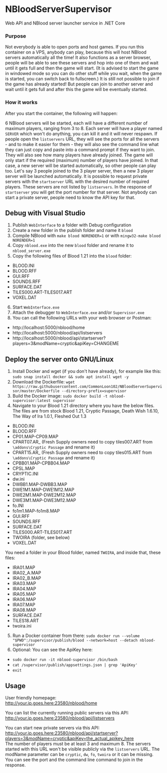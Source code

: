 # NBloodServerSupervisor
Web API and NBlood server launcher service in .NET Core

### Purpose
Not everybody is able to open ports and host games. If you run this container on a VPS, anybody can play, because this will host NBlood servers automatically all the time! It also functions as a server browser, people will be able to see these servers and hop into one of them and wait until it gets full and then the game will start. (It is advised to start the game in windowed mode so you can do other stuff while you wait, when the game is started, you can switch back to fullscreen.) It is still not possible to join if the game has already started! But people can join to another server and wait until it gets full and after this the game will be eventually started.

### How it works
After you start the container, the following will happen:

6 NBlood servers will be started, each will have a different number of maximum players, ranging from 3 to 8. Each server will have a player named `SERVER` which won't do anything, you can kill it and it will never respawn. If people open the `listservers` URL, they will see the ports for all the servers - and to make it easier for them - they will also see the command line what they can just copy and paste into a command prompt if they want to join. They will also see how many players have already joined. The game will only start if the required (maximum) number of players have joined. In that case, a new server will be started automatically, so other people can play too. Let's say 3 people joined to the 3 player server, then a new 3 player server will be launched automatically. It is possible to request private servers with the `startserver` URL with the desired number of required players. These servers are not listed by `listservers`. In the response of `startserver` you will get the port number for that server. Not anybody can start a private server, people need to know the API key for that.

## Debug with Visual Studio
1. Publish `WebInterface` to a folder with Debug configuration
2. Create a new folder in the publish folder and name it `blood`
3. Compile NBlood with `make blood NORENDER=1` or with `mingw32-make blood NORENDER=1`
4. Copy `nblood.exe` into the new `blood` folder and rename it to `nblood_server.exe`
5. Copy the following files of Blood 1.21 into the `blood` folder:
- BLOOD.INI
- BLOOD.RFF
- GUI.RFF
- SOUNDS.RFF
- SURFACE.DAT
- TILES000.ART-TILES017.ART
- VOXEL.DAT
6. Start `WebInterface.exe`
7. Attach the debugger to `WebInterface.exe` and/or `Supervisor.exe`
8. You can call the following URLs with your web browser or Postman:
- http://localhost:5000/nblood/home
- http://localhost:5000/nblood/api/listservers
- http://localhost:5000/nblood/api/startserver?players=3&modName=cryptic&apiKey=CHANGEME

## Deploy the server onto GNU/Linux
1. Install Docker and wget (if you don't have already), for example like this: `sudo snap install docker && sudo apt install wget -y`
2. Download the Dockerfile: `wget https://raw.githubusercontent.com/CommonLoon102/NBloodServerSupervisor/master/Dockerfile --directory-prefix=supervisor`
3. Build the Docker image: `sudo docker build -t nblood-supervisor:latest supervisor`
4. Navigate to your Blood 1.21 directory where you have the below files.
The files are from stock Blood 1.21, Cryptic Passage, Death Wish 1.6.10, The Way of Ira 1.0.1, Fleshed Out 1.3
- BLOOD.INI
- BLOOD.RFF
- CP01.MAP-CP09.MAP
- CPART07.AR_ (Fresh Supply owners need to copy tiles007.ART from `\addons\Cryptic Passage` and rename it)
- CPART15.AR_ (Fresh Supply owners need to copy tiles015.ART from `\addons\Cryptic Passage` and rename it)
- CPBB01.MAP-CPBB04.MAP
- CPSL.MAP
- CRYPTIC.INI
- dw.ini
- DWBB1.MAP-DWBB3.MAP
- DWE1M1.MAP-DWE1M12.MAP
- DWE2M1.MAP-DWE2M12.MAP
- DWE3M1.MAP-DWE3M12.MAP
- fo.INI
- fo1m1.MAP-fo1m8.MAP
- GUI.RFF
- SOUNDS.RFF
- SURFACE.DAT
- TILES000.ART-TILES017.ART
- TWOIRA (folder, see below)
- VOXEL.DAT

You need a folder in your Blood folder, named `TWOIRA`, and inside that, these files:
- IRA01.MAP
- IRA02_A.MAP
- IRA02_B.MAP
- IRA03.MAP
- IRA04.MAP
- IRA05.MAP
- IRA06.MAP
- IRA07.MAP
- IRA08.MAP
- SURFACE.DAT
- TILES18.ART
- twoira.ini

5. Run a Docker container from there: `sudo docker run --volume "$PWD":/supervisor/publish/blood --network=host --detach nblood-supervisor`
6. Optional: You can see the ApiKey here:
- `sudo docker run -it nblood-supervisor /bin/bash`
- `cat /supervisor/publish/appsettings.json | grep 'ApiKey'`
- `exit`

## Usage
User friendly homepage:  
http://your.ip.goes.here:23580/nblood/home

You can list the currently running public servers via this API:  
http://your.ip.goes.here:23580/nblood/api/listservers

You can start new private servers via this API:  
http://your.ip.goes.here:23580/nblood/api/startserver?players=3&modName=cryptic&apiKey=the_actual_apikey_here  
The number of players must be at least 3 and maximum 8. The servers started with this URL won't be visible publicly via the `listservers` URL.
The modName parameter can be `cryptic`, `dw`, `fo`, `twoira` or it can be missing.
You can see the port and the command line command to join in the response.

